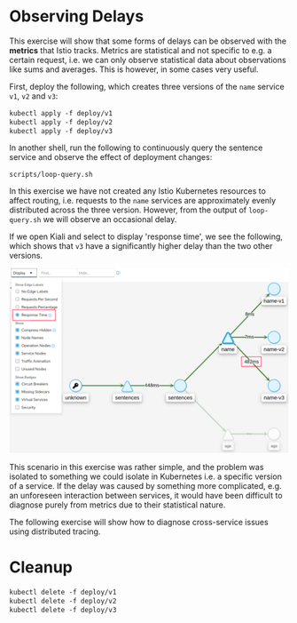 [//]: # (Copyright, Michael Vittrup Larsen)
[//]: # (Origin: https://github.com/MichaelVL/istio-katas)
[//]: # (Tags: #delay #network-delay #kiali)

# Observing Delays

This exercise will show that some forms of delays can be observed with the
**metrics** that Istio tracks. Metrics are statistical and not specific to
e.g. a certain request, i.e. we can only observe statistical data about
observations like sums and averages. This is however, in some cases very useful.

First, deploy the following, which creates three versions of the `name` service
`v1`, `v2` and `v3`:

```console
kubectl apply -f deploy/v1
kubectl apply -f deploy/v2
kubectl apply -f deploy/v3
```

In another shell, run the following to continuously query the sentence service
and observe the effect of deployment changes:

```console
scripts/loop-query.sh
```

In this exercise we have not created any Istio Kubernetes resources to affect
routing, i.e. requests to the `name` services are approximately evenly
distributed across the three version. However, from the output of
`loop-query.sh` we will observe an occasional delay.

If we open Kiali and select to display 'response time', we see the following,
which shows that `v3` have a significantly higher delay than the two other
versions.

![Canary Traffic in Kiali](images/kiali-request-delays-anno.png)

This scenario in this exercise was rather simple, and the problem was isolated
to something we could isolate in Kubernetes i.e. a specific version of a
service. If the delay was caused by something more complicated, e.g. an
unforeseen interaction between services, it would have been difficult to
diagnose purely from metrics due to their statistical nature.

The following exercise will show how to diagnose cross-service issues using
distributed tracing.

# Cleanup

```console
kubectl delete -f deploy/v1
kubectl delete -f deploy/v2
kubectl delete -f deploy/v3
```
